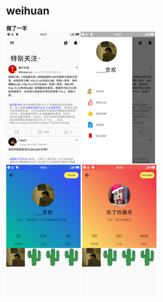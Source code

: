 # weihuan
**做了一半**</br>
<img src="https://github.com/ning0825/weihuan/blob/master/screenshot/Screenshot_2017-12-26-16-31-36-241_WeiHuan.png" width="200"><img src="https://github.com/ning0825/weihuan/blob/master/screenshot/Screenshot_2017-12-26-16-31-41-046_WeiHuan.png" width="200">
<img src="https://github.com/ning0825/weihuan/blob/master/screenshot/Screenshot_2017-12-26-16-31-52-531_WeiHuan.png" width="200">
<img src="https://github.com/ning0825/weihuan/blob/master/screenshot/Screenshot_2017-12-26-16-32-07-474_WeiHuan.png?raw=true" width="200">
